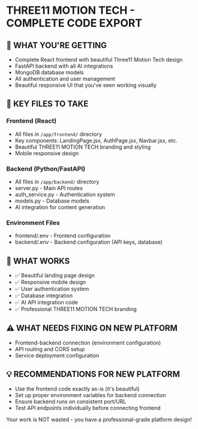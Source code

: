 # THREE11 MOTION TECH - COMPLETE CODE EXPORT

## 🎯 WHAT YOU'RE GETTING
- Complete React frontend with beautiful Three11 Motion Tech design
- FastAPI backend with all AI integrations
- MongoDB database models
- All authentication and user management
- Beautiful responsive UI that you've seen working visually

## 📁 KEY FILES TO TAKE

### Frontend (React)
- All files in `/app/frontend/` directory
- Key components: LandingPage.jsx, AuthPage.jsx, Navbar.jsx, etc.
- Beautiful THREE11 MOTION TECH branding and styling
- Mobile responsive design

### Backend (Python/FastAPI) 
- All files in `/app/backend/` directory
- server.py - Main API routes
- auth_service.py - Authentication system
- models.py - Database models
- AI integration for content generation

### Environment Files
- frontend/.env - Frontend configuration
- backend/.env - Backend configuration (API keys, database)

## 🚀 WHAT WORKS
- ✅ Beautiful landing page design
- ✅ Responsive mobile design  
- ✅ User authentication system
- ✅ Database integration
- ✅ AI API integration code
- ✅ Professional THREE11 MOTION TECH branding

## ⚠️ WHAT NEEDS FIXING ON NEW PLATFORM
- Frontend-backend connection (environment configuration)
- API routing and CORS setup
- Service deployment configuration

## 💡 RECOMMENDATIONS FOR NEW PLATFORM
- Use the frontend code exactly as-is (it's beautiful)
- Set up proper environment variables for backend connection
- Ensure backend runs on consistent port/URL
- Test API endpoints individually before connecting frontend

Your work is NOT wasted - you have a professional-grade platform design!